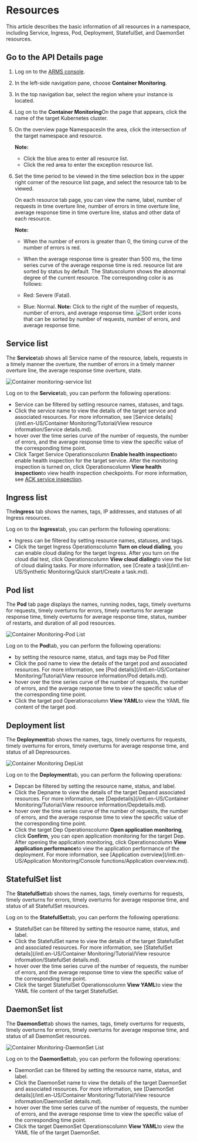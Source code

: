 # Resources

This article describes the basic information of all resources in a namespace, including Service, Ingress, Pod, Deployment, StatefulSet, and DaemonSet resources.

## Go to the API Details page

1.  Log on to the [ARMS console](https://arms-ap-southeast-1.console.aliyun.com/#/home).

2.  In the left-side navigation pane, choose **Container Monitoring**.

3.  In the top navigation bar, select the region where your instance is located.

4.  Log on to the **Container Monitoring**On the page that appears, click the name of the target Kubernetes cluster.

5.  On the overview page NamespacesIn the area, click the intersection of the target namespace and resource.

    **Note:**

    -   Click the blue area to enter all resource list.
    -   Click the red area to enter the exception resource list.
6.  Set the time period to be viewed in the time selection box in the upper right corner of the resource list page, and select the resource tab to be viewed.

    On each resource tab page, you can view the name, label, number of requests in time overture line, number of errors in time overture line, average response time in time overture line, status and other data of each resource.

    **Note:**

    -   When the number of errors is greater than 0, the timing curve of the number of errors is red.
    -   When the average response time is greater than 500 ms, the time series curve of the average response time is red.
    resource list are sorted by status by default. The Statuscolumn shows the abnormal degree of the current resource. The corresponding color is as follows:

    -   Red: Severe \(Fatal\).
    -   Blue: Normal.
    **Note:** Click to the right of the number of requests, number of errors, and average response time. ![Sort order](https://static-aliyun-doc.oss-accelerate.aliyuncs.com/assets/img/en-US/0079606261/p278362.png) icons that can be sorted by number of requests, number of errors, and average response time.


## Service list

The **Service**tab shows all Service name of the resource, labels, requests in a timely manner the overture, the number of errors in a timely manner overture line, the average response time overture, state.

![Container monitoring-service list](https://static-aliyun-doc.oss-accelerate.aliyuncs.com/assets/img/en-US/2144706261/p254338.png)

Log on to the **Service**tab, you can perform the following operations:

-   Service can be filtered by setting resource names, statuses, and tags.
-   Click the service name to view the details of the target service and associated resources. For more information, see [Service details](/intl.en-US/Container Monitoring/Tutorial/View resource information/Service details.md).
-   hover over the time series curve of the number of requests, the number of errors, and the average response time to view the specific value of the corresponding time point.
-   Click Target Service Operationscolumn **Enable health inspection**to enable health inspection for the target service. After the monitoring inspection is turned on, click Operationscolumn **View health inspection**to view health inspection checkpoints. For more information, see [ACK service inspection]().

## Ingress list

The**Ingress** tab shows the names, tags, IP addresses, and statuses of all Ingress resources.

Log on to the **Ingress**tab, you can perform the following operations:

-   Ingress can be filtered by setting resource names, statuses, and tags.
-   Click the target Ingress Operationscolumn **Turn on cloud dialing**, you can enable cloud dialing for the target Ingress. After you turn on the cloud dial test, click Operationscolumn **View cloud dialing**to view the list of cloud dialing tasks. For more information, see [Create a task](/intl.en-US/Synthetic Monitoring/Quick start/Create a task.md).

## Pod list

The **Pod** tab page displays the names, running nodes, tags, timely overturns for requests, timely overturns for errors, timely overturns for average response time, timely overturns for average response time, status, number of restarts, and duration of all pod resources.

![Container Monitoring-Pod List](https://static-aliyun-doc.oss-accelerate.aliyuncs.com/assets/img/en-US/2144706261/p273290.png)

Log on to the **Pod**tab, you can perform the following operations:

-   by setting the resource name, status, and tags may be Pod filter
-   Click the pod name to view the details of the target pod and associated resources. For more information, see [Pod details](/intl.en-US/Container Monitoring/Tutorial/View resource information/Pod details.md).
-   hover over the time series curve of the number of requests, the number of errors, and the average response time to view the specific value of the corresponding time point.
-   Click the target pod Operationscolumn **View YAML**to view the YAML file content of the target pod.

## Deployment list

The **Deployment**tab shows the names, tags, timely overturns for requests, timely overturns for errors, timely overturns for average response time, and status of all Depresources.

![Container Monitoring DepList](https://static-aliyun-doc.oss-accelerate.aliyuncs.com/assets/img/en-US/2144706261/p273285.png)

Log on to the **Deployment**tab, you can perform the following operations:

-   Depcan be filtered by setting the resource name, status, and label.
-   Click the Depname to view the details of the target Depand associated resources. For more information, see [Depdetails](/intl.en-US/Container Monitoring/Tutorial/View resource information/Depdetails.md).
-   hover over the time series curve of the number of requests, the number of errors, and the average response time to view the specific value of the corresponding time point.
-   Click the target Dep Operationscolumn **Open application monitoring**, click **Confirm**, you can open application monitoring for the target Dep. After opening the application monitoring, click Operationscolumn **View application performance**to view the application performance of the deployment. For more information, see [Application overview](/intl.en-US/Application Monitoring/Console functions/Application overview.md).

## StatefulSet list

The **StatefulSet**tab shows the names, tags, timely overturns for requests, timely overturns for errors, timely overturns for average response time, and status of all StatefulSet resources.

Log on to the **StatefulSet**tab, you can perform the following operations:

-   StatefulSet can be filtered by setting the resource name, status, and label.
-   Click the StatefulSet name to view the details of the target StatefulSet and associated resources. For more information, see [StatefulSet details](/intl.en-US/Container Monitoring/Tutorial/View resource information/StatefulSet details.md).
-   hover over the time series curve of the number of requests, the number of errors, and the average response time to view the specific value of the corresponding time point.
-   Click the target StatefulSet Operationscolumn **View YAML**to view the YAML file content of the target StatefulSet.

## DaemonSet list

The **DaemonSet**tab shows the names, tags, timely overturns for requests, timely overturns for errors, timely overturns for average response time, and status of all DaemonSet resources.

![Container Monitoring-DaemonSet List](https://static-aliyun-doc.oss-accelerate.aliyuncs.com/assets/img/en-US/2144706261/p273289.png)

Log on to the **DaemonSet**tab, you can perform the following operations:

-   DaemonSet can be filtered by setting the resource name, status, and label.
-   Click the DaemonSet name to view the details of the target DaemonSet and associated resources. For more information, see [DaemonSet details](/intl.en-US/Container Monitoring/Tutorial/View resource information/DaemonSet details.md).
-   hover over the time series curve of the number of requests, the number of errors, and the average response time to view the specific value of the corresponding time point.
-   Click the target DaemonSet Operationscolumn **View YAML**to view the YAML file of the target DaemonSet.

